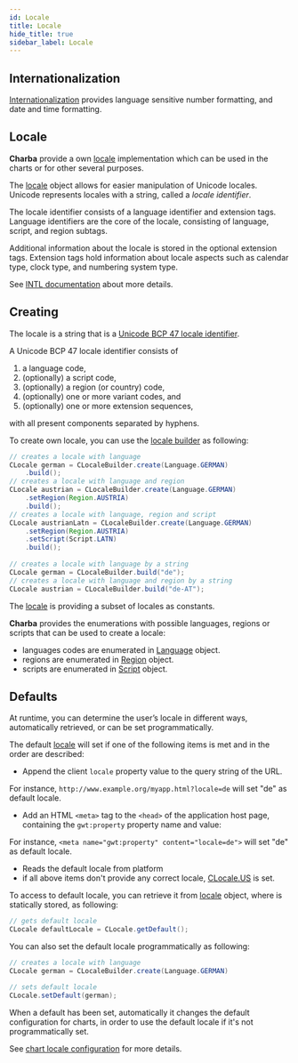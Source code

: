 ```yaml
---
id: Locale
title: Locale
hide_title: true
sidebar_label: Locale
---
```

## Internationalization

[Internationalization](https://developer.mozilla.org/en-US/docs/Web/JavaScript/Reference/Global_Objects/Intl) provides language sensitive number formatting, and date and time formatting.

## Locale

**Charba** provide a own [locale](https://pepstock-org.github.io/Charba/5.5/org/pepstock/charba/client/intl/CLocale.html) implementation which can be used in the charts or for other several purposes.
 
The [locale](https://pepstock-org.github.io/Charba/5.5/org/pepstock/charba/client/intl/CLocale.html) object allows for easier manipulation of Unicode locales. Unicode represents locales with a string, called a _locale identifier_. 

The locale identifier consists of a language identifier and extension tags. Language identifiers are the core of the locale, consisting of language, script, and region subtags. 

Additional information about the locale is stored in the optional extension tags. Extension tags hold information about locale aspects such as calendar type, clock type, and numbering system type.

See [INTL documentation](https://developer.mozilla.org/en-US/docs/Web/JavaScript/Reference/Global_Objects/Intl#locale_identification_and_negotiation) about more details.

## Creating

The locale is a string that is a [Unicode BCP 47 locale identifier](https://www.unicode.org/reports/tr35/tr35.html#BCP_47_Conformance).

A Unicode BCP 47 locale identifier consists of

  1. a language code,
  2. (optionally) a script code,
  3. (optionally) a region (or country) code,
  4. (optionally) one or more variant codes, and
  5. (optionally) one or more extension sequences,

with all present components separated by hyphens.

To create own locale, you can use the [locale builder](https://pepstock-org.github.io/Charba/5.5/org/pepstock/charba/client/intl/CLocaleBuilder.html) as following:

```java
// creates a locale with language
CLocale german = CLocaleBuilder.create(Language.GERMAN)
	.build();
// creates a locale with language and region
CLocale austrian = CLocaleBuilder.create(Language.GERMAN)
	.setRegion(Region.AUSTRIA)
	.build();
// creates a locale with language, region and script
CLocale austrianLatn = CLocaleBuilder.create(Language.GERMAN)
	.setRegion(Region.AUSTRIA)
	.setScript(Script.LATN)
	.build();
	
// creates a locale with language by a string
CLocale german = CLocaleBuilder.build("de");
// creates a locale with language and region by a string
CLocale austrian = CLocaleBuilder.build("de-AT");
```

The [locale](https://pepstock-org.github.io/Charba/5.5/org/pepstock/charba/client/intl/CLocale.html) is providing a subset of locales as constants.

**Charba** provides the enumerations with possible languages, regions or scripts that can be used to create a locale:

  * languages codes are enumerated in [Language](https://pepstock-org.github.io/Charba/5.5/org/pepstock/charba/client/intl/Language.html) object.
  * regions are enumerated in [Region](https://pepstock-org.github.io/Charba/5.5/org/pepstock/charba/client/intl/Region.html) object.
  * scripts are enumerated in [Script](https://pepstock-org.github.io/Charba/5.5/org/pepstock/charba/client/intl/Script.html) object.

## Defaults

At runtime, you can determine the user’s locale in different ways, automatically retrieved, or can be set programmatically.

The default [locale](https://pepstock-org.github.io/Charba/5.5/org/pepstock/charba/client/intl/CLocale.html) will set if one of the following items is met and in the order are described:

  * Append the client `locale` property value to the query string of the URL.

For instance, `http://www.example.org/myapp.html?locale=de` will set "de" as default locale.
  
  * Add an HTML `<meta>` tag to the `<head>` of the application host page, containing the `gwt:property` property name and value: 

For instance, `<meta name="gwt:property" content="locale=de">` will set "de" as default locale.

  * Reads the default locale from platform
  * if all above items don't provide any correct locale, [CLocale.US](https://pepstock-org.github.io/Charba/5.5/org/pepstock/charba/client/intl/CLocale.html) is set.

To access to default locale, you can retrieve it from [locale](https://pepstock-org.github.io/Charba/5.5/org/pepstock/charba/client/intl/CLocale.html) object, where is statically stored, as following: 

```java
// gets default locale
CLocale defaultLocale = CLocale.getDefault();
```

You can also set the default locale programmatically as following:

```java
// creates a locale with language
CLocale german = CLocaleBuilder.create(Language.GERMAN)

// sets default locale
CLocale.setDefault(german);
```

When a default has been set, automatically it changes the default configuration for charts, in order to use the default locale if it's not programmatically set.

See [chart locale configuration](../configuration/Commons#locale) for more details. 
